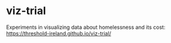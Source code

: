 # viz-trial
Experiments in visualizing data about homelessness and its cost: https://threshold-ireland.github.io/viz-trial/

